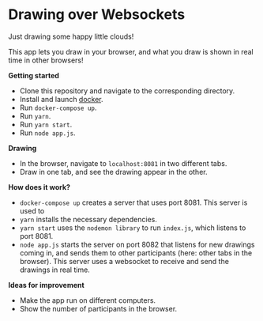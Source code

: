 # Drawing over Websockets

Just drawing some happy little clouds!

This app lets you draw in your browser, and what you draw is shown in real time in other browsers!

**Getting started**
* Clone this repository and navigate to the corresponding directory.
* Install and launch [docker](https://docs.docker.com/docker-for-mac/install/).
* Run `docker-compose up`.
* Run `yarn`.
* Run `yarn start`.
* Run `node app.js`.

**Drawing**
* In the browser, navigate to `localhost:8081` in two different tabs.
* Draw in one tab, and see the drawing appear in the other.

**How does it work?**
* `docker-compose up` creates a server that uses port 8081. This server is used to 
* `yarn` installs the necessary dependencies.
* `yarn start` uses the `nodemon library` to run `index.js`, which listens to port 8081.
* `node app.js` starts the server on port 8082 that listens for new drawings coming in, and sends them to other participants (here: other tabs in the browser). This server uses a websocket to receive and send the drawings in real time.

**Ideas for improvement**
* Make the app run on different computers.
* Show the number of participants in the browser.
